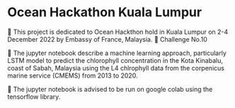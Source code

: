 # Ocean Hackathon Kuala Lumpur


👋 This project is dedicated to Ocean Hackthon hold in Kuala Lumpur on 2-4 December 2022 by Embassy of France, Malaysia.
👋 Challenge No.10 


💁 The jupyter notebook describe a machine learning approach, particularly LSTM model to predict the chlorophyll concentration in the Kota Kinabalu, coast of Sabah, Malaysia using the L4 chlrophyll data from the corpenicus marine service (CMEMS) from 2013 to 2020.


💁 The jupyter notebook is advised to be run on google colab using the tensorflow library. 


